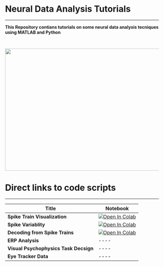 
# Neural Data Analysis Tutorials
---
**This Repository contians tutorials on some neural data analysis tecniques using MATLAB and Python**

<br>
<p align="center">
<img src="https://user-images.githubusercontent.com/76477833/210067487-58ac6ecd-c7fa-4a8d-988f-a6b9cf8f61f9.png" width="600" height="400">


# Direct links to code scripts
---
|  Title | Notebook|
| - | ---------|
|**Spike Train Visualization**|[![Open In Colab](https://colab.research.google.com/assets/colab-badge.svg)](https://github.com/MiladQolami/Neural-Data-Analysis/blob/main/SpikeTrianVisualization/MainCode.ipynb)|
|**Spike Variablity**| [![Open In Colab](https://colab.research.google.com/assets/colab-badge.svg)](https://colab.research.google.com/github/MiladQolami/Neural-Data-Analysis/blob/main/SpikingVariablity/SpikingVariablity.ipynb)|
|**Decoding from Spike Trains**| [![Open In Colab](https://colab.research.google.com/assets/colab-badge.svg)](https://github.com/MiladQolami/BasicNeuralDataAnalysis/tree/main/SpikeCountCorrelation)|
|**ERP Analysis**|----|
|**Visual Psychophysics Task Decsign**|----|
|**Eye Tracker Data**| ----|
